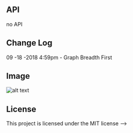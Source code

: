 ## API
no API

## Change Log

09 -18 -2018 4:59pm - Graph Breadth First


## Image
![alt text](image)

## License
This project is licensed under the MIT license
-->